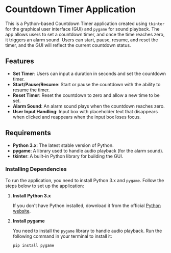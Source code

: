 # Countdown Timer Application

This is a Python-based Countdown Timer application created using `tkinter` for the graphical user interface (GUI) and `pygame` for sound playback. The app allows users to set a countdown timer, and once the time reaches zero, it triggers an alarm sound. Users can start, pause, resume, and reset the timer, and the GUI will reflect the current countdown status.

## Features

- **Set Timer**: Users can input a duration in seconds and set the countdown timer.
- **Start/Pause/Resume**: Start or pause the countdown with the ability to resume the timer.
- **Reset Timer**: Reset the countdown to zero and allow a new time to be set.
- **Alarm Sound**: An alarm sound plays when the countdown reaches zero.
- **User Input Handling**: Input box with placeholder text that disappears when clicked and reappears when the input box loses focus.

## Requirements

- **Python 3.x**: The latest stable version of Python.
- **pygame**: A library used to handle audio playback (for the alarm sound).
- **tkinter**: A built-in Python library for building the GUI.

### Installing Dependencies

To run the application, you need to install Python 3.x and `pygame`. Follow the steps below to set up the application:

1. **Install Python 3.x**

   If you don't have Python installed, download it from the official [Python website](https://www.python.org/downloads/).

2. **Install pygame**

   You need to install the `pygame` library to handle audio playback. Run the following command in your terminal to install it:

   ```bash
   pip install pygame
